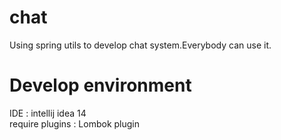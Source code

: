 # chat
Using spring utils to develop chat system.Everybody can use it.

# Develop environment
IDE : intellij idea 14    
require plugins :  Lombok plugin
